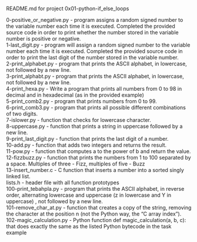 README.md for project 0x01-python-if_else_loops

0-positive_or_negative.py - program assigns a random signed number to the variable number each time it is executed. Completed the provided source code in order to print whether the number stored in the variable number is positive or negative.\
1-last_digit.py - program will assign a random signed number to the variable number each time it is executed. Completed the provided source code in order to print the last digit of the number stored in the variable number.\
2-print_alphabet.py - program that prints the ASCII alphabet, in lowercase, not followed by a new line.\
3-print_alphabt.py - program that prints the ASCII alphabet, in lowercase, not followed by a new line.\
4-print_hexa.py - Write a program that prints all numbers from 0 to 98 in decimal and in hexadecimal (as in the provided example)\
5-print_comb2.py - program that prints numbers from 0 to 99.\
6-print_comb3.py - program that prints all possible different combinations of two digits.\
7-islower.py - function that checks for lowercase character.\
8-uppercase.py - function that prints a string in uppercase followed by a new line.\
9-print_last_digit.py - function that prints the last digit of a number.\
10-add.py - function that adds two integers and returns the result.\
11-pow.py - function that computes a to the power of b and return the value.\
12-fizzbuzz.py - function that prints the numbers from 1 to 100 separated by a space. Multiples of three - Fizz, multiples of five - Buzz\
13-insert_number.c - C function that inserts a number into a sorted singly linked list.\
lists.h - header file with all function prototypes\
100-print_tebahpla.py - program that prints the ASCII alphabet, in reverse order, alternating lowercase and uppercase (z in lowercase and Y in uppercase) , not followed by a new line.\
101-remove_char_at.py - function that creates a copy of the string, removing the character at the position n (not the Python way, the “C array index”).\
102-magic_calculation.py - Python function def magic_calculation(a, b, c): that does exactly the same as the listed Python bytecode in the task example
